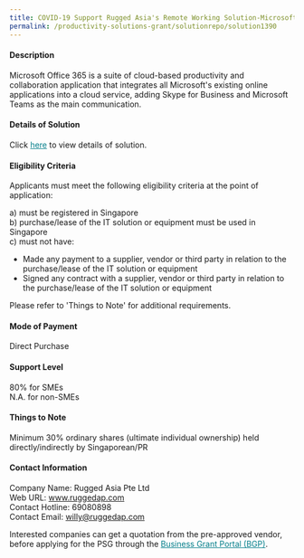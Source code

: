 ```yaml
---
title: COVID-19 Support Rugged Asia's Remote Working Solution-Microsoft Office 365 Business Standard
permalink: /productivity-solutions-grant/solutionrepo/solution1390
---
```


#### Description

Microsoft Office 365 is a suite of cloud-based productivity and collaboration application that integrates all Microsoft's existing online applications into a cloud service, adding Skype for Business and Microsoft Teams as the main communication.

#### Details of Solution

Click <a href='https://govassist.gobusiness.gov.sg/images/psg/Desensitised_Rugged_Asias_Remote_Working_Solution_Annex_3_Part_2.pdf' style='color:#037e8a'>here</a> to view details of solution.

#### Eligibility Criteria

Applicants must meet the following eligibility criteria at the point of application:

a) must be registered in Singapore <br>
b) purchase/lease of the IT solution or equipment must be used in Singapore <br>
c) must not have:
- Made any payment to a supplier, vendor or third party in relation to the purchase/lease of the IT solution or equipment
- Signed any contract with a supplier, vendor or third party in relation to the purchase/lease of the IT solution or equipment

Please refer to 'Things to Note' for additional requirements.

#### Mode of Payment
Direct Purchase

#### Support Level
80% for SMEs <br>
N.A. for non-SMEs

#### Things to Note
Minimum 30% ordinary shares (ultimate individual ownership) held directly/indirectly by Singaporean/PR

#### Contact Information
Company Name: Rugged Asia Pte Ltd<br>Web URL: www.ruggedap.com<br>Contact Hotline: 69080898<br>Contact Email: willy@ruggedap.com<br>

Interested companies can get a quotation from the pre-approved vendor, before applying for the PSG through the <a target='_blank' style='color:#037e8a' href='https://www.businessgrants.gov.sg/'>Business Grant Portal (BGP)</a>.

